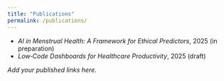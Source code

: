 ```yaml
---
title: "Publications"
permalink: /publications/
---
```


- *AI in Menstrual Health: A Framework for Ethical Predictors*, 2025 (in preparation)  
- *Low‑Code Dashboards for Healthcare Productivity*, 2025 (draft)

_Add your published links here._
